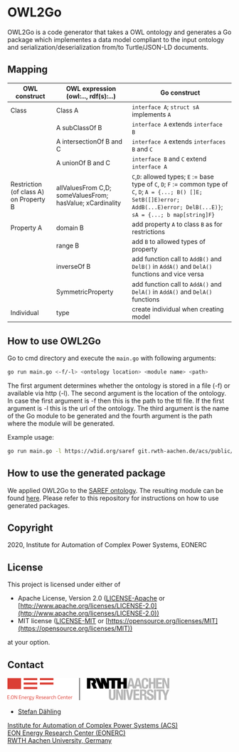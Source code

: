 # OWL2Go

OWL2Go is a code generator that takes a OWL ontology and generates a Go package which implementes a data model compliant to the input ontology and serialization/deserialization from/to Turtle/JSON-LD documents.

## Mapping

OWL construct | OWL expression (owl:..., rdf(s):...) | Go construct
--- | ---| ---
Class | Class A | `interface A`; `struct sA` implements `A`
 | | A subClassOf B | `interface A` extends `interface B`
 | | A intersectionOf B and C | `interface A` extends `interfaces B` and `C`
 | | A unionOf B and C | `interface B` and `C` extend `interface A`
Restriction (of class A) on Property B | allValuesFrom C,D; someValuesFrom; hasValue; xCardinality | `C`,`D`: allowed types; `E` := base type of `C`, `D`; `F` := common type of `C`, `D`; `A = {...; B() []E; SetB([]E)error; AddB(...E)error; DelB(...E)}`; `sA = {...; b map[string]F}`
Property A | domain B | add property `A` to class `B` as for restrictions
 | | range B | add `B` to allowed types of property
 | | inverseOf B | add function call to `AddB()` and `DelB()` in `AddA()` and `DelA()` functions and vice versa
 | | SymmetricProperty | add function call to `AddA()` and `DelA()` in `AddA()` and `DelA()` functions
Individual | type | create individual when creating model

## How to use OWL2Go

Go to cmd directory and execute the `main.go` with following arguments:

```bash
go run main.go <-f/-l> <ontology location> <module name> <path>
```

The first argument determines whether the ontology is stored in a file (-f) or available via http (-l). The second argument is the location of the ontology. In case the first argument is -f then this is the path to the ttl file. If the first argument is -l this is the url of the ontology. The third argument is the name of the Go module to be generated and the fourth argument is the path where the module will be generated.

Example usage:

```bash
go run main.go -l https://w3id.org/saref git.rwth-aachen.de/acs/public/ontology/owl/saref ../../saref
```

## How to use the generated package

We applied OWL2Go to the [SAREF ontology](https://ontology.tno.nl/saref/). The resulting module can be found [here](https://git.rwth-aachen.de/acs/public/ontology/owl/saref). Please refer to this repository for instructions on how to use generated packages.

## Copyright

2020, Institute for Automation of Complex Power Systems, EONERC

## License

This project is licensed under either of

- Apache License, Version 2.0 ([LICENSE-Apache](LICENSE-Apache) or [http://www.apache.org/licenses/LICENSE-2.0](http://www.apache.org/licenses/LICENSE-2.0))
- MIT license ([LICENSE-MIT](LICENSE-MIT) or [https://opensource.org/licenses/MIT](https://opensource.org/licenses/MIT))

at your option.

## Contact

[![EONERC ACS Logo](docs/eonerc_logo.png)](http://www.acs.eonerc.rwth-aachen.de)

- [Stefan Dähling](mailto:sdaehling@eonerc.rwth-aachen.de)

[Institute for Automation of Complex Power Systems (ACS)](http://www.acs.eonerc.rwth-aachen.de)  
[EON Energy Research Center (EONERC)](http://www.eonerc.rwth-aachen.de)  
[RWTH Aachen University, Germany](http://www.rwth-aachen.de)
